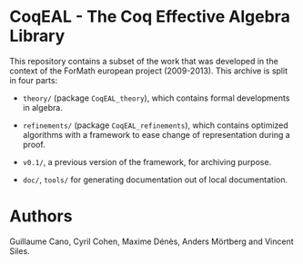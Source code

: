 CoqEAL - The Coq Effective Algebra Library
==========================================

This repository contains a subset of the work that was developed in
the context of the ForMath european project (2009-2013).
This archive is split in four parts:

- `theory/` (package `CoqEAL_theory`), which contains  formal developments
  in algebra.

- `refinements/` (package `CoqEAL_refinements`), which  contains optimized
  algorithms with a framework to  ease change of representation during
  a proof.

- `v0.1/`, a previous version of the framework, for archiving purpose.

- `doc/`, `tools/` for generating documentation out of local documentation.

Authors
=======

Guillaume Cano,  Cyril Cohen,  Maxime Dénès, Anders  Mörtberg and Vincent
Siles.
